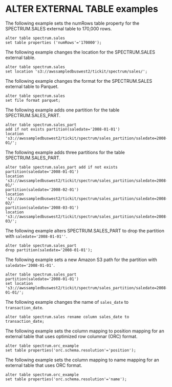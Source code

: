 # ALTER EXTERNAL TABLE examples<a name="r_ALTER_TABLE_external-table"></a>

The following example sets the numRows table property for the SPECTRUM\.SALES external table to 170,000 rows\.

```
alter table spectrum.sales 
set table properties ('numRows'='170000');
```

The following example changes the location for the SPECTRUM\.SALES external table\.

```
alter table spectrum.sales 
set location 's3://awssampledbuswest2/tickit/spectrum/sales/';
```

The following example changes the format for the SPECTRUM\.SALES external table to Parquet\.

```
alter table spectrum.sales 
set file format parquet;
```

The following example adds one partition for the table SPECTRUM\.SALES\_PART\.

```
alter table spectrum.sales_part
add if not exists partition(saledate='2008-01-01') 
location 's3://awssampledbuswest2/tickit/spectrum/sales_partition/saledate=2008-01/';
```

The following example adds three partitions for the table SPECTRUM\.SALES\_PART\.

```
alter table spectrum.sales_part add if not exists
partition(saledate='2008-01-01')
location 's3://awssampledbuswest2/tickit/spectrum/sales_partition/saledate=2008-01/'
partition(saledate='2008-02-01')
location 's3://awssampledbuswest2/tickit/spectrum/sales_partition/saledate=2008-02/'
partition(saledate='2008-03-01')
location 's3://awssampledbuswest2/tickit/spectrum/sales_partition/saledate=2008-03/';
```

The following example alters SPECTRUM\.SALES\_PART to drop the partition with `saledate='2008-01-01''`\.

```
alter table spectrum.sales_part
drop partition(saledate='2008-01-01');
```

The following example sets a new Amazon S3 path for the partition with `saledate='2008-01-01'`\.

```
alter table spectrum.sales_part
partition(saledate='2008-01-01') 
set location 's3://awssampledbuswest2/tickit/spectrum/sales_partition/saledate=2008-01-01/';
```

The following example changes the name of `sales_date` to `transaction_date`\. 

```
alter table spectrum.sales rename column sales_date to transaction_date;
```

The following example sets the column mapping to position mapping for an external table that uses optimized row columnar \(ORC\) format\.

```
alter table spectrum.orc_example 
set table properties('orc.schema.resolution'='position');
```

The following example sets the column mapping to name mapping for an external table that uses ORC format\.

```
alter table spectrum.orc_example 
set table properties('orc.schema.resolution'='name');
```